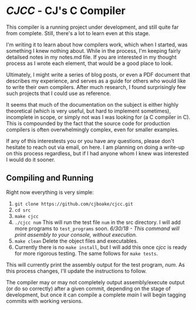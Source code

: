 *CJCC* - CJ's C Compiler
=======================

This compiler is a running project under development, and still quite far from complete. Still, there's a lot to learn
even at this stage.

I'm writing it to learn about how compilers work, which when I started, was something I knew nothing about. While in
the process, I'm keeping fairly detailsed notes in my notes.md file. If you are interested in my thought process as 
I wrote each element, that would be a good place to look. 

Ultimately, I might write a series of blog posts, or even a PDF document that describes my experience,
and serves as a guide for others who would like to write their own compilers. After much research,
I found surprisingly few such projects that I could use as reference.

It seems that much of the documentation on the subject is either highly theoretical (which is very useful, 
but hard to implement sometimes), incomplete in scope, or simply not was I was looking for (a C compiler in C).
This is compounded by the fact that the source code for production compilers is often overwhelmingly complex,
even for smaller examples. 

If any of this interestests you or you have any questions, please don't hesitate to reach out via email,
on here. I am planning on doing a write-up on this process regardless, but if I had anyone whom I knew was interested
I would do it sooner.

Compiling and Running 
---------------------
Right now everything is very simple:
1. `git clone https://github.com/cjboake/cjcc.git` 
2. `cd src`
2. `make cjcc`
3. `./cjcc num` This will run the test file `num` in the src
directory. I will add more programs to `test_programs` soon.
*6/30/18 - This command will print assembly to your console,
without execution.*
4. `make clean`  Delete the object files and executables.
5. Currently there is no `make install`, but I will add this 
once *cjcc* is ready for more rigorous testing. The same follows
for `make tests`.

This will currently print the assembly output for the test program, *num*. As this process changes,
I'll update the instructions to follow. 

The compiler may or may not completely output assembly/execute output (or do so correctly)
after a given commit, depending on the stage of development, but once it can compile a complete *main* I will begin
tagging commits with working versions.
